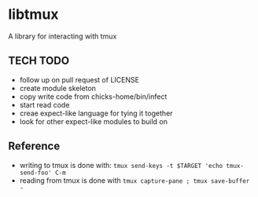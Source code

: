 libtmux
=======

A library for interacting with tmux


TECH TODO
---------

* follow up on pull request of LICENSE
* create module skeleton
* copy write code from chicks-home/bin/infect
* start read code
* creae expect-like language for tying it together
* look for other expect-like modules to build on

Reference
---------

* writing to tmux is done with: ` tmux send-keys -t $TARGET 'echo tmux-send-foo' C-m `
* reading from tmux is done with  ` tmux capture-pane ; tmux save-buffer - `
